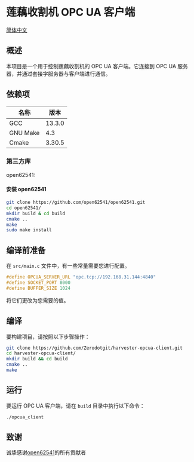 # 莲藕收割机 OPC UA 客户端

[简体中文](docs/README_zh_CN.md)

## 概述

本项目是一个用于控制莲藕收割机的 OPC UA 客户端。它连接到 OPC UA 服务器，并通过套接字服务器与客户端进行通信。

## 依赖项

| 名称     | 版本   |
| -------- | ------ |
| GCC      | 13.3.0 |
| GNU Make | 4.3    |
| Cmake    | 3.30.5 |

### 第三方库

open62541:

#### 安装 open62541

```bash
git clone https://github.com/open62541/open62541.git
cd open62541/
mkdir build & cd build
cmake ..
make
sudo make install
```

## 编译前准备

在 `src/main.c` 文件中，有一些常量需要您进行配置。

```c
#define OPCUA_SERVER_URL "opc.tcp://192.168.31.144:4840"
#define SOCKET_PORT 8000
#define BUFFER_SIZE 1024
```

将它们更改为您需要的值。

## 编译

要构建项目，请按照以下步骤操作：

```bash
git clone https://github.com/Zerodotgit/harvester-opcua-client.git
cd harvester-opcua-client/
mkdir build && cd build
cmake ..
make
```

## 运行

要运行 OPC UA 客户端，请在 `build` 目录中执行以下命令：

```bash
./opcua_client
```

## 致谢

诚挚感谢[open62541](https://github.com/open62541/open62541)的所有贡献者
